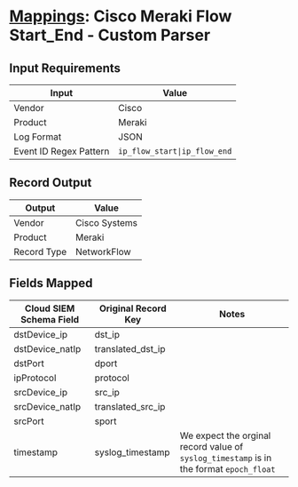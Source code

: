 # [Mappings](README.md): Cisco Meraki Flow Start_End - Custom Parser

## Input Requirements

|Input|Value|
|-----|-----|
|Vendor|Cisco|
|Product|Meraki|
|Log Format|JSON|
|Event ID Regex Pattern|`ip_flow_start\|ip_flow_end`|

## Record Output

|Output|Value|
|------|-----|
|Vendor|Cisco Systems|
|Product|Meraki|
|Record Type|NetworkFlow|

## Fields Mapped

|Cloud SIEM Schema Field|Original Record Key|Notes|
|-----------------------|-------------------|-----|
|dstDevice_ip|dst_ip||
|dstDevice_natIp|translated_dst_ip||
|dstPort|dport||
|ipProtocol|protocol||
|srcDevice_ip|src_ip||
|srcDevice_natIp|translated_src_ip||
|srcPort|sport||
|timestamp|syslog_timestamp|We expect the orginal record value of `syslog_timestamp` is in the format `epoch_float`|

